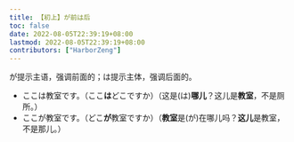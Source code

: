 ```yaml
---
title: 【初上】が前は后
toc: false
date: 2022-08-05T22:39:19+08:00
lastmod: 2022-08-05T22:39:19+08:00
contributors: ["HarborZeng"]
---
```


が提示主语，强调前面的；は提示主体，强调后面的。

- ここは教室です。（ここ**は**どこですか）（这是(は)**哪儿**？这儿是**教室**，不是厕所。）
- ここが教室です。（どこ**が**教室ですか）（**教室**是(が)在哪儿吗？**这儿**是教室，不是那儿。）

